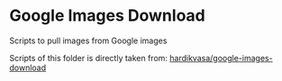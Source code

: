 # Google Images Download

Scripts to pull images from Google images

Scripts of this folder is directly taken from: [hardikvasa/google-images-download](https://github.com/hardikvasa/google-images-download) 
